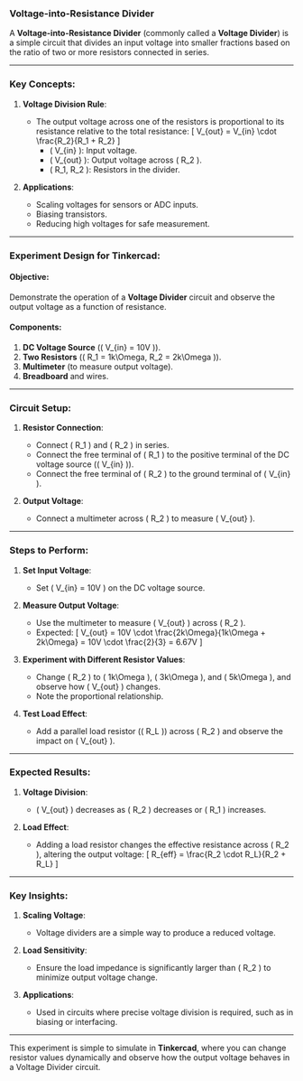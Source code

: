 ### **Voltage-into-Resistance Divider**

A **Voltage-into-Resistance Divider** (commonly called a **Voltage Divider**) is a simple circuit that divides an input voltage into smaller fractions based on the ratio of two or more resistors connected in series.

---

### **Key Concepts**:

1. **Voltage Division Rule**:
   - The output voltage across one of the resistors is proportional to its resistance relative to the total resistance:
     \[
     V_{out} = V_{in} \cdot \frac{R_2}{R_1 + R_2}
     \]
     - \( V_{in} \): Input voltage.
     - \( V_{out} \): Output voltage across \( R_2 \).
     - \( R_1, R_2 \): Resistors in the divider.

2. **Applications**:
   - Scaling voltages for sensors or ADC inputs.
   - Biasing transistors.
   - Reducing high voltages for safe measurement.

---

### **Experiment Design for Tinkercad**:

#### **Objective**:
Demonstrate the operation of a **Voltage Divider** circuit and observe the output voltage as a function of resistance.

#### **Components**:
1. **DC Voltage Source** (\( V_{in} = 10V \)).
2. **Two Resistors** (\( R_1 = 1k\Omega, R_2 = 2k\Omega \)).
3. **Multimeter** (to measure output voltage).
4. **Breadboard** and wires.

---

### **Circuit Setup**:

1. **Resistor Connection**:
   - Connect \( R_1 \) and \( R_2 \) in series.
   - Connect the free terminal of \( R_1 \) to the positive terminal of the DC voltage source (\( V_{in} \)).
   - Connect the free terminal of \( R_2 \) to the ground terminal of \( V_{in} \).

2. **Output Voltage**:
   - Connect a multimeter across \( R_2 \) to measure \( V_{out} \).

---

### **Steps to Perform**:

1. **Set Input Voltage**:
   - Set \( V_{in} = 10V \) on the DC voltage source.

2. **Measure Output Voltage**:
   - Use the multimeter to measure \( V_{out} \) across \( R_2 \).
   - Expected:
     \[
     V_{out} = 10V \cdot \frac{2k\Omega}{1k\Omega + 2k\Omega} = 10V \cdot \frac{2}{3} = 6.67V
     \]

3. **Experiment with Different Resistor Values**:
   - Change \( R_2 \) to \( 1k\Omega \), \( 3k\Omega \), and \( 5k\Omega \), and observe how \( V_{out} \) changes.
   - Note the proportional relationship.

4. **Test Load Effect**:
   - Add a parallel load resistor (\( R_L \)) across \( R_2 \) and observe the impact on \( V_{out} \).

---

### **Expected Results**:

1. **Voltage Division**:
   - \( V_{out} \) decreases as \( R_2 \) decreases or \( R_1 \) increases.

2. **Load Effect**:
   - Adding a load resistor changes the effective resistance across \( R_2 \), altering the output voltage:
     \[
     R_{eff} = \frac{R_2 \cdot R_L}{R_2 + R_L}
     \]

---

### **Key Insights**:

1. **Scaling Voltage**:
   - Voltage dividers are a simple way to produce a reduced voltage.

2. **Load Sensitivity**:
   - Ensure the load impedance is significantly larger than \( R_2 \) to minimize output voltage change.

3. **Applications**:
   - Used in circuits where precise voltage division is required, such as in biasing or interfacing.

---

This experiment is simple to simulate in **Tinkercad**, where you can change resistor values dynamically and observe how the output voltage behaves in a Voltage Divider circuit.
